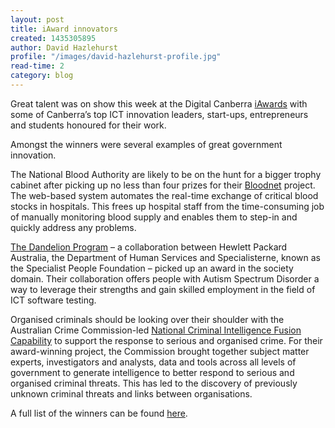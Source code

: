 ```yaml
---
layout: post
title: iAward innovators
created: 1435305895
author: David Hazlehurst
profile: "/images/david-hazlehurst-profile.jpg"
read-time: 2
category: blog
---
```

Great talent was on show this week at the Digital Canberra [iAwards](https://www.aiia.com.au/?page=iawards) with some of Canberra’s top ICT innovation leaders, start-ups, entrepreneurs and students honoured for their work.

Amongst the winners were several examples of great government innovation.

The National Blood Authority are likely to be on the hunt for a bigger trophy cabinet after picking up no less than four prizes for their [Bloodnet](https://www.nba.gov.au/bloodnet) project. The web-based system automates the real-time exchange of critical blood stocks in hospitals. This frees up hospital staff from the time-consuming job of manually monitoring blood supply and enables them to step-in and quickly address any problems.

[The Dandelion Program](https://www.iawards.com.au/history/2015/winners/act) – a collaboration between Hewlett Packard Australia, the Department of Human Services and Specialisterne, known as the Specialist People Foundation – picked up an award in the society domain. Their collaboration offers people with Autism Spectrum Disorder a way to leverage their strengths and gain skilled employment in the field of ICT software testing.

Organised criminals should be looking over their shoulder with the Australian Crime Commission-led [National Criminal Intelligence Fusion Capability](https://www.crimecommission.gov.au/organised-crime/joint-task-forces-and-initiatives/national-criminal-intelligence-fusion-capability) to support the response to serious and organised crime. For their award-winning project, the Commission brought together subject matter experts, investigators and analysts, data and tools across all levels of government to generate intelligence to better respond to serious and organised criminal threats. This has led to the discovery of previously unknown criminal threats and links between organisations.

A full list of the winners can be found [here](https://www.aiia.com.au/news/238194/ICT-innovation-leaders-collect-top-honours-at-ACT-iAwards.htm).
